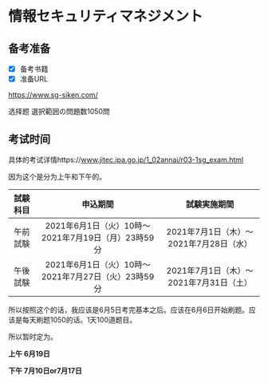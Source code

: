 # 情報セキュリティマネジメント

## 备考准备

- [x] 备考书籍
- [x] 准备URL

https://www.sg-siken.com/

选择题 選択範囲の問題数1050問

## 考试时间

具体的考试详情https://www.jitec.ipa.go.jp/1_02annai/r03-1sg_exam.html

因为这个是分为上午和下午的。

| 試験科目 |                      申込期間                       |              試験実施期間               |
| :------: | :-------------------------------------------------: | :-------------------------------------: |
| 午前試験 | 2021年6月1日（火）10時～2021年7月19日（月）23時59分 | 2021年7月1日（木）～2021年7月28日（水） |
| 午後試験 | 2021年6月1日（火）10時～2021年7月27日（火）23時59分 | 2021年7月1日（木）～2021年7月31日（土） |

所以按照这个的话，我应该是6月5日考完基本之后。应该在6月6日开始刷题。应该是每天刷题1050的话。1天100道题目。

所以暂时定为。

**上午 6月19日**

**下午 7月10日or7月17日**

